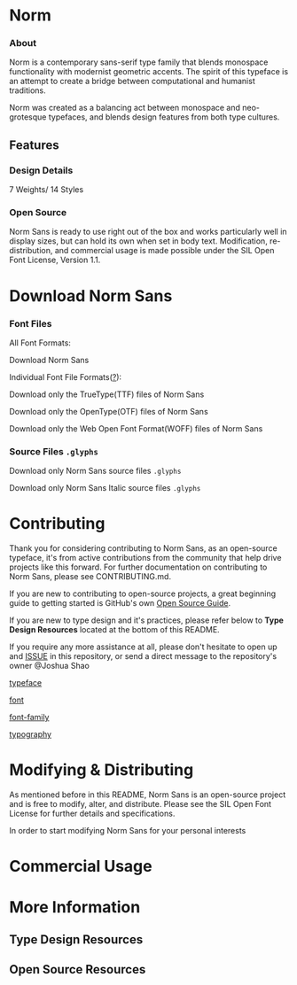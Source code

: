 # Norm

### About

Norm is a contemporary sans-serif type family that blends monospace functionality with modernist geometric accents. The spirit of this typeface is an attempt to create a bridge between computational and humanist traditions.

Norm was created as a balancing act between monospace and neo-grotesque typefaces, and blends design features from both type cultures.

## Features

### Design Details

7 Weights/ 14 Styles

### Open Source

Norm Sans is ready to use right out of the box and works particularly well in display sizes, but can hold its own when set in body text. Modification, re-distribution, and commercial usage is made possible under the SIL Open Font License, Version 1.1.

# Download Norm Sans

### Font Files

All Font Formats:

Download Norm Sans

Individual Font File Formats([?](https://creativemarket.com/blog/the-missing-guide-to-font-formats)):

Download only the TrueType(TTF) files of Norm Sans

Download only the OpenType(OTF) files of Norm Sans

Download only the Web Open Font Format(WOFF) files of Norm Sans

### Source Files `.glyphs`

Download only Norm Sans source files `.glyphs`

Download only Norm Sans Italic source files `.glyphs`

# Contributing

Thank you for considering contributing to Norm Sans, as an open-source typeface, it's from active contributions from the community that help drive projects like this forward. For further documentation on contributing to Norm Sans, please see CONTRIBUTING.md.

If you are new to contributing to open-source projects, a great beginning guide to getting started is GitHub's own [Open Source Guide](https://opensource.guide/how-to-contribute/). 

If you are new to type design and it's practices, please refer below to **Type Design Resources** located at the bottom of this README. 

If you require any more assistance at all, please don't hesitate to open up and [ISSUE](https://github.com/jhuashao/norm-typeface/issues) in this repository, or send a direct message to the repository's owner @Joshua Shao

[typeface](https://github.com/topics/typeface)

[font](https://github.com/topics/font)

[font-family](https://github.com/topics/font-family)

[typography](https://github.com/topics/typography)

# Modifying & Distributing

As mentioned before in this README, Norm Sans is an open-source project and is free to modify, alter, and distribute. Please see the SIL Open Font License for further details and specifications.

In order to start modifying Norm Sans for your personal interests 

# Commercial Usage

# More Information

## Type Design Resources

## Open Source Resources
